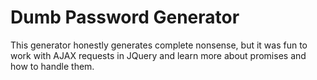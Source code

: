 # Dumb Password Generator

This generator honestly generates complete nonsense, but it was fun to work with AJAX requests in JQuery and learn more about promises and how to handle them.

